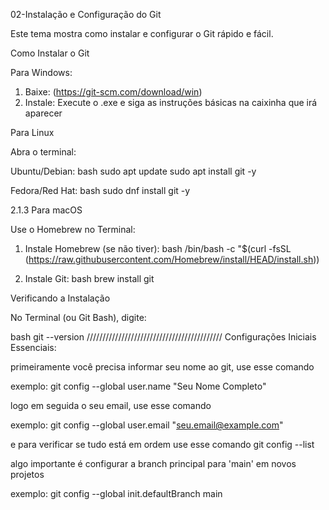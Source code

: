 02-Instalação e Configuração do Git

Este tema mostra como instalar e configurar o Git rápido e fácil.

Como Instalar o Git

Para Windows:

1.  Baixe: (https://git-scm.com/download/win)
2.  Instale: Execute o .exe e siga as instruções básicas na caixinha que irá aparecer

Para Linux

Abra o terminal:

  Ubuntu/Debian:
    bash
    sudo apt update
    sudo apt install git -y
    
  Fedora/Red Hat:
    bash
    sudo dnf install git -y
    
2.1.3 Para macOS

Use o Homebrew no Terminal:

1.  Instale Homebrew (se não tiver):
    bash
    /bin/bash -c "$(curl -fsSL (https://raw.githubusercontent.com/Homebrew/install/HEAD/install.sh))
    
2.  Instale Git:
    bash
    brew install git
    
Verificando a Instalação

No Terminal (ou Git Bash), digite:

bash
git --version
///////////////////////////////////////////
Configurações Iniciais Essenciais:

primeiramente você precisa informar seu nome ao git, use esse comando

exemplo:
git config --global user.name "Seu Nome Completo"

logo em seguida o seu email, use esse comando

exemplo:
git config --global user.email "seu.email@example.com"

e para verificar se tudo está em ordem use esse comando
git config --list

algo importante é configurar a branch principal para 'main' em novos projetos

exemplo:
git config --global init.defaultBranch main
